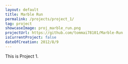 ```yaml
---
layout: default
title: Marble Run
permalink: /projects/project_1/
tag: project
showcaseImage: proj_marble_run.png
projectUrl: https://github.com/tommai78101/Marble-Run
isCurrentProject: false
dateOfCreation: 2012/8/9
---
```


This is Project 1.

